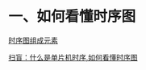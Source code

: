 # 一、如何看懂时序图

<a href="https://www.cnblogs.com/manlujun/p/16059964.html">时序图组成元素</a>


<a href="https://blog.csdn.net/weixin_44212493/article/details/104335238#:~:text=%E7%9C%8B%E6%97%B6%E5%BA%8F%E5%9B%BE%E9%9C%80%E8%A6%81%E6%B3%A8%E6%84%8F%E7%9A%84%E9%97%AE%E9%A2%98%EF%BC%9A,1%E3%80%81%E6%B3%A8%E6%84%8F%E6%97%B6%E9%97%B4%E8%BD%B4%EF%BC%8C%E4%BB%8E%E5%B7%A6%E5%BE%80%E5%8F%B3%E7%9A%84%E6%96%B9%E5%90%91%E4%B8%BA%E6%97%B6%E9%97%B4%E6%AD%A3%E5%90%91%E8%BD%B4%EF%BC%8C%E5%8D%B3%E6%97%B6%E9%97%B4%E5%9C%A8%E5%A2%9E%E9%95%BF%E3%80%82%202%E3%80%81%E6%97%B6%E5%BA%8F%E5%9B%BE%E6%9C%80%E5%B7%A6%E8%BE%B9%E4%B8%80%E8%88%AC%E6%98%AF%E6%9F%90%E4%B8%80%E6%A0%B9%E5%BC%95%E8%84%9A%E7%9A%84%E6%A0%87%E8%AF%86%EF%BC%8C%E8%A1%A8%E7%A4%BA%E6%AD%A4%E8%A1%8C%E5%9B%BE%E7%BA%BF%E4%BD%93%E7%8E%B0%E8%AF%A5%E5%BC%95%E8%84%9A%E7%9A%84%E5%8F%98%E5%8C%96%EF%BC%8C%E4%B8%8A%E5%9B%BE%E5%88%86%E5%88%AB%E6%A0%87%E6%98%8E%E4%BA%86RS%E3%80%81R%2FW%E3%80%81E%E3%80%81DB0~DB7%E5%9B%9B%E7%B1%BB%E5%BC%95%E8%84%9A%E7%9A%84%E6%97%B6%E5%BA%8F%E5%8F%98%E5%8C%96%E3%80%82">扫盲：什么是单片机时序,如何看懂时序图</a>